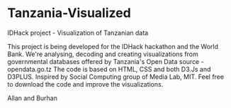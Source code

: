 # Tanzania-Visualized
IDHack project - Visualization of Tanzanian data


This project is being developed for the IDHack hackathon and the World Bank.
We're analysing, decoding and creating visualizations from governmental databases offered by Tanzania's Open Data source - opendata.go.tz
The code is based on HTML, CSS and both D3.Js and D3PLUS.
Inspired by Social Computing group of Media Lab, MIT.
Feel free to download the code and improve the visualizations. 

Allan and Burhan
